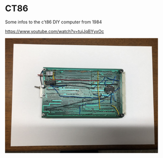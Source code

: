 # CT86

Some infos to the c't86 DIY computer from 1984

https://www.youtube.com/watch?v=tujJqBYyxOc

![Gallery](https://github.com/RoSchmi/CT86/blob/master/pictures/CT86_CPU_01_RS_IMG_2574.JPG)



